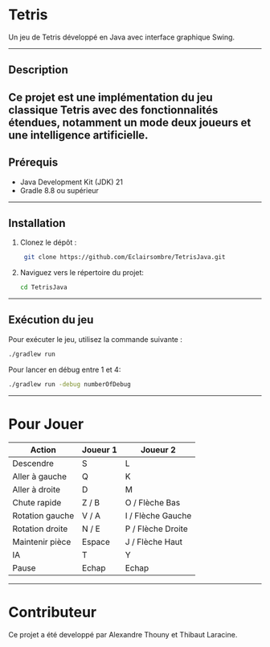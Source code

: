 # Tetris

Un jeu de Tetris développé en Java avec interface graphique Swing.

---
## Description

Ce projet est une implémentation du jeu classique Tetris avec des fonctionnalités étendues, notamment un mode deux
joueurs et une intelligence artificielle.
---
## Prérequis

- Java Development Kit (JDK) 21
- Gradle 8.8 ou supérieur
----
## Installation

1. Clonez le dépôt :

   ```bash
    git clone https://github.com/Eclairsombre/TetrisJava.git
    ```
2. Naviguez vers le répertoire du projet:

    ```bash
    cd TetrisJava
    ```
----
## Exécution du jeu

Pour exécuter le jeu, utilisez la commande suivante :

```bash
./gradlew run
```

Pour lancer en débug entre 1 et 4:

```bash
./gradlew run -debug numberOfDebug
```
----
# Pour Jouer

| Action          | Joueur 1 | Joueur 2          |
|-----------------|----------|-------------------|
| Descendre       | S        | L                 |
| Aller à gauche  | Q        | K                 |
| Aller à droite  | D        | M                 |
| Chute rapide    | Z / B    | O / Flèche Bas    |
| Rotation gauche | V / A    | I / Flèche Gauche |
| Rotation droite | N / E    | P / Flèche Droite |
| Maintenir pièce | Espace   | J / Flèche Haut   |
| IA              | T        | Y                 |
| Pause           | Echap    | Echap             |

---

# Contributeur
Ce projet a été developpé par Alexandre Thouny et Thibaut Laracine. 